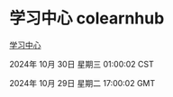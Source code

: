# 学习中心 colearnhub
[学习中心](http://219.139.197.74:56308/colearnhub/)

2024年 10月 30日 星期三 01:00:02 CST

2024年 10月 29日 星期二 17:00:02 GMT
